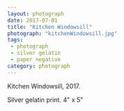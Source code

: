 ```yaml
---
layout: photograph
date: 2017-07-01
title: "Kitchen Windowsill"
photograph: "kitchenWindowsill.jpg"
tags: 
 - photograph
 - silver gelatin
 - paper negative
category: photograph
---
```

Kitchen Windowsill, 2017.

Silver gelatin print. 4" x 5"